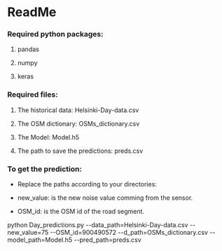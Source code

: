 # ReadMe

### Required python packages:

1. pandas

2. numpy

3. keras


### Required files:

1. The historical data: Helsinki-Day-data.csv

2. The OSM dictionary: OSMs_dictionary.csv

3. The Model: Model.h5

4. The path to save the predictions: preds.csv


### To get the prediction:

- Replace the paths according to your directories:

- new_value: is the new noise value comming from the sensor.

- OSM_id: is the OSM id of the road segment.


python Day_predictions.py --data_path=Helsinki-Day-data.csv --new_value=75 --OSM_id=900490572  --d_path=OSMs_dictionary.csv --model_path=Model.h5 --pred_path=preds.csv

